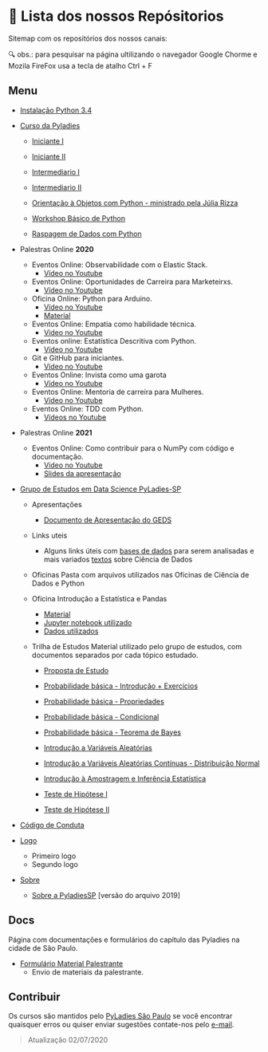 # 🚀 Lista dos nossos Repósitorios

Sitemap com os repositórios dos nossos canais:

🔍 obs.: para pesquisar na página ultilizando o navegador Google Chorme e Mozila FireFox usa a tecla de atalho Ctrl + F

## Menu

- [Instalação Python 3.4](https://github.com/PyLadiesSP/Cursos/blob/master/tutoriais/instalacao_python3-4.pdf)

- [Curso da Pyladies](https://github.com/PyLadiesSP/Cursos)

    * [Iniciante I](https://github.com/PyLadiesSP/Cursos/blob/master/Basico_I/Basico_1.pdf)
    * [Iniciante II](https://github.com/PyLadiesSP/Cursos/blob/master/Basico_II/basico_II.pdf)
    * [Intermediario I](https://github.com/PyLadiesSP/Cursos/blob/master/Intermediario_I/IntermediarioI_PyLadiesSP.pdf)
    * [Intermediario II](https://github.com/PyLadiesSP/Cursos/blob/master/Intermediario_II/Intermediario_II.pdf)

  * [Orientação à Objetos com Python - ministrado pela Júlia Rizza](https://github.com/PyLadiesSP/Cursos/blob/master/Intermedi%C3%A1rio%20II/Intermedi%C3%A1rioII_PyLadiesSP.pdf)
  
  
  * [Workshop Básico de Python](https://github.com/PyLadiesSP/Cursos/blob/master/Workshops/Workshop_PyLadiesSP.pdf)
  
  * [Raspagem de Dados com Python](https://github.com/PyLadiesSP/Cursos/blob/master/Workshops/Raspagem_de_dados_PyLadiesSP.pdf)

- Palestras Online **2020**
    * Eventos Online: Observabilidade com o Elastic Stack.
        - [Vídeo no Youtube](https://www.youtube.com/watch?v=LghF8-uwBEk)
    - Eventos Online: Oportunidades de Carreira para Marketeirxs.
        - [Vídeo no Youtube](https://www.youtube.com/watch?v=4LSBHvCPWwc)
    - Oficina Online: Python para Arduino.
       - [Vídeo no Youtube](https://www.youtube.com/watch?v=a1TyTHMpHI4)
       - [Material]()
   - Eventos Online: Empatia como habilidade técnica.
       - [Video no Youtube](https://www.youtube.com/watch?v=6HGxDFxJceE)
   - Eventos online: Estatística Descritiva com Python.
     - [Vídeo no Youtube](https://www.youtube.com/watch?v=SecPlgDw7c4)
  - Git e GitHub para iniciantes.
    - [Vídeo no Youtube](https://www.youtube.com/watch?v=1WwywaZWe6s)
  -  Eventos Online: Invista como uma garota
     -  [Vídeo no Youtube](https://www.youtube.com/watch?v=RrdYND2EPyE)
  - Eventos Online: Mentoria de carreira para Mulheres.
    - [Vídeo no Youtube](https://www.youtube.com/watch?v=xzrt6noI8bw)
  - Eventos Online: TDD com Python.
    - [Vídeos no Youtube](https://www.youtube.com/watch?v=Qf-UyaOb7Xw)
   
- Palestras Online **2021**
    * Eventos Online: Como contribuir para o NumPy com código e documentação.
        - [Vídeo no Youtube](https://www.youtube.com/watch?v=kAC-62are7I)
        -  [Slides da apresentação](https://github.com/PyLadiesSP/palestras/blob/master/20210220_documentacao_numpy/como_contribuir_numpy.pdf)

- [Grupo de Estudos em Data Science PyLadies-SP](https://github.com/PyLadiesSP/data-science)

   - Apresentações
      - [Documento de Apresentação do GEDS](https://github.com/PyLadiesSP/data-science/blob/master/Apresentacoes/grupo_de_estudos_estimula_troca_de_saber_Pyladies_SP.pdf)

   - Links uteis
      - Alguns links úteis com [bases de dados](https://github.com/PyLadiesSP/data-science/tree/master/Links_uteis/Bases_de_dados) para serem analisadas e mais variados [textos](https://github.com/PyLadiesSP/data-science/tree/master/Links_uteis/Textos_sobre_Ciencia_de_Dados) sobre Ciência de Dados

   -  Oficinas
Pasta com arquivos utilizados nas Oficinas de Ciência de Dados e Python

   - Oficina Introdução a Estatística e Pandas
      - [Material](https://github.com/PyLadiesSP/data-science/blob/master/Oficinas/oficina_introdu%C3%A7%C3%A3o_estatistica_pandas/Workshop%20Introdu%C3%A7%C3%A3o%20a%20Estat%C3%ADstica%20e%20Pandas%20Respostas.pdf)
      - [Jupyter notebook utilizado](https://github.com/PyLadiesSP/data-science/blob/master/Oficinas/oficina_introdu%C3%A7%C3%A3o_estatistica_pandas/tips_notebook.ipynb)
      - [Dados utilizados](https://github.com/PyLadiesSP/data-science/blob/master/Oficinas/oficina_introdu%C3%A7%C3%A3o_estatistica_pandas/tips.csv)

   - Trilha de Estudos 
Material utilizado pelo grupo de estudos, com documentos separados por cada tópico estudado.

      - [Proposta de Estudo](https://pyladiessp.github.io/data-science/Trilha%20de%20Estudos/proposta_estudo.pdf)

      - [Probabilidade básica - Introdução + Exercícios](https://github.com/PyLadiesSP/data-science/blob/master/Trilha_de_Estudos/01%20material.pdf)

      - [Probabilidade básica - Propriedades](https://github.com/PyLadiesSP/data-science/blob/master/Trilha_de_Estudos/02%20material.pdf)

      - [Probabilidade básica - Condicional](https://github.com/PyLadiesSP/data-science/blob/master/Trilha_de_Estudos/03%20material.pdf)

      - [Probabilidade básica - Teorema de Bayes](https://github.com/PyLadiesSP/data-science/blob/master/Trilha_de_Estudos/04%20material.pdf)

     - [Introdução a Variáveis Aleatórias](https://github.com/PyLadiesSP/data-science/blob/master/Trilha_de_Estudos/05%20material.pdf)

     - [Introdução a Variáveis Aleatórias Contínuas - Distribuição Normal](https://github.com/PyLadiesSP/data-science/blob/master/Trilha_de_Estudos/06%20material.pdf)

     - [Introdução à Amostragem e Inferência Estatística](https://github.com/PyLadiesSP/data-science/blob/master/Trilha_de_Estudos/07%20material.pdf)

     - [Teste de Hipótese I](https://github.com/PyLadiesSP/data-science/blob/master/Trilha_de_Estudos/08%20material.pdf)

     - [Teste de Hipótese II](https://github.com/PyLadiesSP/data-science/blob/master/Trilha_de_Estudos/09%20material.pdf)

- [Código de Conduta](https://github.com/PyLadiesSP/codigo-de-conduta)
- [Logo](https://github.com/PyLadiesSP/logo)
    * Primeiro logo
    * Segundo logo
- [Sobre](https://github.com/PyLadiesSP/sobre)
    * [Sobre a PyladiesSP](https://github.com/PyLadiesSP/sobre/blob/master/sobre_pyladiessp.pdf) [versão do arquivo 2019]

## Docs

Página com documentações e formulários do capítulo das Pyladies na cidade de São Paulo.

- [Formulário Material Palestrante](http://google.com)
    - Envio de materiais da palestrante.

## Contribuir

Os cursos são mantidos pelo [PyLadies São Paulo](https://pyladiessp.github.io) se você encontrar quaisquer erros ou quiser enviar sugestões contate-nos pelo [e-mail](mailto:saopaulo@pyladies.com).

> Atualização 02/07/2020
